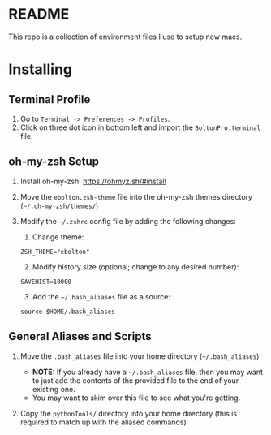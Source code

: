 # README

This repo is a collection of environment files I use to setup new macs.


# Installing
## Terminal Profile

1. Go to `Terminal -> Preferences -> Profiles`.
2. Click on three dot icon in bottom left and import the `BoltonPro.terminal` file.

## oh-my-zsh Setup

1. Install oh-my-zsh: https://ohmyz.sh/#install
2. Move the `ebolton.zsh-theme` file into the oh-my-zsh themes directory (`~/.oh-my-zsh/themes/`)
3. Modify the `~/.zshrc` config file by adding the following changes:
	1. Change theme:
	```
	ZSH_THEME="ebolton"
	```

	2. Modify history size (optional; change to any desired number):
	```
	SAVEHIST=10000
	```

	3. Add the `~/.bash_aliases` file as a source:
	```
	source $HOME/.bash_aliases
	```

## General Aliases and Scripts
1. Move the `.bash_aliases` file into your home directory (`~/.bash_aliases`)
	- **NOTE:** If you already have a `~/.bash_aliases` file, then you may want to just add the contents of the provided file to the end of your existing one.
	- You may want to skim over this file to see what you're getting.

2. Copy the `pythonTools/` directory into your home directory (this is required to match up with the aliased commands)

